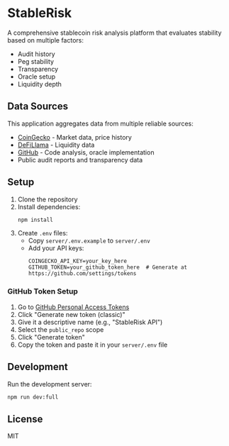 # StableRisk

A comprehensive stablecoin risk analysis platform that evaluates stability based on multiple factors:

- Audit history
- Peg stability
- Transparency
- Oracle setup
- Liquidity depth

## Data Sources

This application aggregates data from multiple reliable sources:

- [CoinGecko](https://www.coingecko.com/) - Market data, price history
- [DeFiLlama](https://defillama.com/) - Liquidity data
- [GitHub](https://github.com/) - Code analysis, oracle implementation
- Public audit reports and transparency data

## Setup

1. Clone the repository
2. Install dependencies:
   ```bash
   npm install
   ```
3. Create `.env` files:
   - Copy `server/.env.example` to `server/.env`
   - Add your API keys:
     ```
     COINGECKO_API_KEY=your_key_here
     GITHUB_TOKEN=your_github_token_here  # Generate at https://github.com/settings/tokens
     ```

### GitHub Token Setup

1. Go to [GitHub Personal Access Tokens](https://github.com/settings/tokens)
2. Click "Generate new token (classic)"
3. Give it a descriptive name (e.g., "StableRisk API")
4. Select the `public_repo` scope
5. Click "Generate token"
6. Copy the token and paste it in your `server/.env` file

## Development

Run the development server:

```bash
npm run dev:full
```

## License

MIT